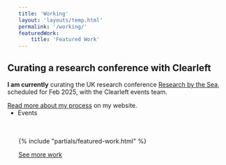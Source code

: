 ```yaml
---
title: 'Working'
layout: 'layouts/temp.html'
permalink: '/working/'
featuredWork:
    title: 'Featured Work'
---
```


<div class="tiles__item featured" style="width:110%;margin-left: -5%;border-color: #1150a2;margin-bottom:3rem;">
    <h2 class="heading heading--beta">Curating a research conference with <strong>Clearleft</strong></h2>
    <p><strong>I am currently</strong> curating the UK research conference <a href="https://researchbythesea.com">Research by the Sea</a>, scheduled for Feb 2025, with the Clearleft events team.</p>
    <p style="margin-bottom:0;"><a href="/tagging/research-by-the-sea/">Read more about my process</a> on my website.</p>
    <span class="utility-font-size-80 band">
    <ul class="reset-list list list--inline list--csv" style="margin-bottom:0;margin-top:0;"><li>Events</li></ul>
    </span>
</div>

{% include "partials/featured-work.html" %}

[See more work](/working/all/)

<!-- {% include "partials/remote.html" %} -->
